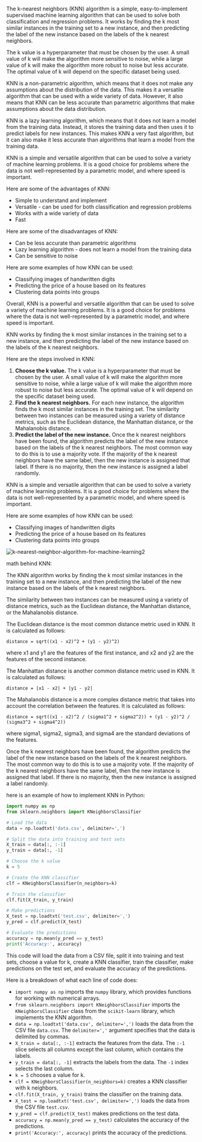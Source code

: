 The k-nearest neighbors (KNN) algorithm is a simple, easy-to-implement supervised machine learning algorithm that can be used to solve both classification and regression problems. It works by finding the k most similar instances in the training set to a new instance, and then predicting the label of the new instance based on the labels of the k nearest neighbors.

The k value is a hyperparameter that must be chosen by the user. A small value of k will make the algorithm more sensitive to noise, while a large value of k will make the algorithm more robust to noise but less accurate. The optimal value of k will depend on the specific dataset being used.

KNN is a non-parametric algorithm, which means that it does not make any assumptions about the distribution of the data. This makes it a versatile algorithm that can be used with a wide variety of data. However, it also means that KNN can be less accurate than parametric algorithms that make assumptions about the data distribution.

KNN is a lazy learning algorithm, which means that it does not learn a model from the training data. Instead, it stores the training data and then uses it to predict labels for new instances. This makes KNN a very fast algorithm, but it can also make it less accurate than algorithms that learn a model from the training data.

KNN is a simple and versatile algorithm that can be used to solve a variety of machine learning problems. It is a good choice for problems where the data is not well-represented by a parametric model, and where speed is important.

Here are some of the advantages of KNN:

* Simple to understand and implement
* Versatile - can be used for both classification and regression problems
* Works with a wide variety of data
* Fast

Here are some of the disadvantages of KNN:

* Can be less accurate than parametric algorithms
* Lazy learning algorithm - does not learn a model from the training data
* Can be sensitive to noise

Here are some examples of how KNN can be used:

* Classifying images of handwritten digits
* Predicting the price of a house based on its features
* Clustering data points into groups

Overall, KNN is a powerful and versatile algorithm that can be used to solve a variety of machine learning problems. It is a good choice for problems where the data is not well-represented by a parametric model, and where speed is important.


KNN works by finding the k most similar instances in the training set to a new instance, and then predicting the label of the new instance based on the labels of the k nearest neighbors.

Here are the steps involved in KNN:

1. **Choose the k value.** The k value is a hyperparameter that must be chosen by the user. A small value of k will make the algorithm more sensitive to noise, while a large value of k will make the algorithm more robust to noise but less accurate. The optimal value of k will depend on the specific dataset being used.
2. **Find the k nearest neighbors.** For each new instance, the algorithm finds the k most similar instances in the training set. The similarity between two instances can be measured using a variety of distance metrics, such as the Euclidean distance, the Manhattan distance, or the Mahalanobis distance.
3. **Predict the label of the new instance.** Once the k nearest neighbors have been found, the algorithm predicts the label of the new instance based on the labels of the k nearest neighbors. The most common way to do this is to use a majority vote. If the majority of the k nearest neighbors have the same label, then the new instance is assigned that label. If there is no majority, then the new instance is assigned a label randomly.

KNN is a simple and versatile algorithm that can be used to solve a variety of machine learning problems. It is a good choice for problems where the data is not well-represented by a parametric model, and where speed is important.

Here are some examples of how KNN can be used:

* Classifying images of handwritten digits
* Predicting the price of a house based on its features
* Clustering data points into groups

![k-nearest-neighbor-algorithm-for-machine-learning2](https://github.com/gamalahmed3265/Machine-Learning/assets/75225936/85cd1296-1a02-4fa0-9424-b1965e582b18)


math behind KNN:

The KNN algorithm works by finding the k most similar instances in the training set to a new instance, and then predicting the label of the new instance based on the labels of the k nearest neighbors.

The similarity between two instances can be measured using a variety of distance metrics, such as the Euclidean distance, the Manhattan distance, or the Mahalanobis distance.

The Euclidean distance is the most common distance metric used in KNN. It is calculated as follows:

```
distance = sqrt((x1 - x2)^2 + (y1 - y2)^2)
```

where x1 and y1 are the features of the first instance, and x2 and y2 are the features of the second instance.

The Manhattan distance is another common distance metric used in KNN. It is calculated as follows:

```
distance = |x1 - x2| + |y1 - y2|
```

The Mahalanobis distance is a more complex distance metric that takes into account the correlation between the features. It is calculated as follows:

```
distance = sqrt((x1 - x2)^2 / (sigma1^2 + sigma2^2)) + (y1 - y2)^2 / (sigma3^2 + sigma4^2))
```

where sigma1, sigma2, sigma3, and sigma4 are the standard deviations of the features.

Once the k nearest neighbors have been found, the algorithm predicts the label of the new instance based on the labels of the k nearest neighbors. The most common way to do this is to use a majority vote. If the majority of the k nearest neighbors have the same label, then the new instance is assigned that label. If there is no majority, then the new instance is assigned a label randomly.


 here is an example of how to implement KNN in Python:

```python
import numpy as np
from sklearn.neighbors import KNeighborsClassifier

# Load the data
data = np.loadtxt('data.csv', delimiter=',')

# Split the data into training and test sets
X_train = data[:, :-1]
y_train = data[:, -1]

# Choose the k value
k = 5

# Create the KNN classifier
clf = KNeighborsClassifier(n_neighbors=k)

# Train the classifier
clf.fit(X_train, y_train)

# Make predictions
X_test = np.loadtxt('test.csv', delimiter=',')
y_pred = clf.predict(X_test)

# Evaluate the predictions
accuracy = np.mean(y_pred == y_test)
print('Accuracy:', accuracy)
```

This code will load the data from a CSV file, split it into training and test sets, choose a value for k, create a KNN classifier, train the classifier, make predictions on the test set, and evaluate the accuracy of the predictions.

Here is a breakdown of what each line of code does:

* `import numpy as np` imports the `numpy` library, which provides functions for working with numerical arrays.
* `from sklearn.neighbors import KNeighborsClassifier` imports the `KNeighborsClassifier` class from the `scikit-learn` library, which implements the KNN algorithm.
* `data = np.loadtxt('data.csv', delimiter=',')` loads the data from the CSV file `data.csv`. The `delimiter=','` argument specifies that the data is delimited by commas.
* `X_train = data[:, :-1]` extracts the features from the data. The `:-1` slice selects all columns except the last column, which contains the labels.
* `y_train = data[:, -1]` extracts the labels from the data. The `-1` index selects the last column.
* `k = 5` chooses a value for k.
* `clf = KNeighborsClassifier(n_neighbors=k)` creates a KNN classifier with k neighbors.
* `clf.fit(X_train, y_train)` trains the classifier on the training data.
* `X_test = np.loadtxt('test.csv', delimiter=',')` loads the data from the CSV file `test.csv`.
* `y_pred = clf.predict(X_test)` makes predictions on the test data.
* `accuracy = np.mean(y_pred == y_test)` calculates the accuracy of the predictions.
* `print('Accuracy:', accuracy)` prints the accuracy of the predictions.

